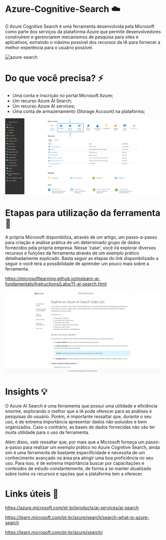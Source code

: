 # Azure-Cognitive-Search :cloud:
O Azure Cognitive Search é uma ferramenta desenvolvida pela Microsoft como parte dos serviços da plataforma Azure que permite desenvolvedores construírem e gerenciarem mecanismos de pesquisa para sites e aplicativos, extraindo o máximo possível dos recursos da IA para fornecer a melhor experência para o usuário possível.

![azure-search](https://github.com/davicerqueiraalves/Azure-Cognitive-Search/assets/162151055/ff0357fc-10e1-4962-8250-a89b3aef5640)


# Do que você precisa? :zap:
- Uma conta e inscrição no portal Microsoft Azure;
- Um recurso Azure AI Search;
- Um recurso Azure AI services;
- Uma conta de armazenamento (Storage Account) na plataforma;

<img src="./images/recursos-portal-azure.png" alt="">

# Etapas para utilização da ferramenta :mag_right:
A própria Microsoft disponibiliza, através de um artigo, um passo-a-passo para criação e análise prática de um determinado grupo de dados fornecidos pela própria empresa. Nesse 'case', você irá explorar diversos recursos e funções da ferramenta através de um exemplo prático detalhadamente explicado. Basta seguir as etapas do link disponibilizado a seguir e você terá a possibilidade de aprender um pouco mais sobre a ferramenta.

https://microsoftlearning.github.io/mslearn-ai-fundamentals/Instructions/Labs/11-ai-search.html

<img src="./images/microsoft-learn.png" alt="">

# Insights :bulb:
O Azure AI Search é uma ferramenta que possui uma utilidade e eficiência enorme, explorando o melhor que a IA pode oferecer para as análises e pesquisas do usuário. Porém, é importante ressaltar que, durante o seu uso, é de extrema importância apresentar dados não-poluídos e bem organizados. Caso o contrário, as bases de dados fornecidas não vão ter muita utilidade para o uso da ferramenta.

Além disso, vale ressaltar que, por mais que a Microsoft forneça um passo-a-passo para realizar um exemplo prático no Azure Cognitive Search, ainda sim é uma ferramenta de bastante especificidade e necessita de um conhecimento avançado na área pra atingir uma boa proficiência no seu uso. Para isso, é de extrema importância buscar por capacitações e conteúdos de estudo constantemente, de forma a se manter atualizado sobre todos os recursos e opções que a plataforma tem a oferecer.

# Links úteis :link:
https://azure.microsoft.com/pt-br/products/ai-services/ai-search

https://learn.microsoft.com/pt-br/azure/search/search-what-is-azure-search

https://learn.microsoft.com/pt-br/azure/search/
